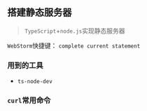 ## 搭建静态服务器
> `TypeScript`+`node.js`实现静态服务器

`WebStorm`快捷键： `complete current statement`

### 用到的工具
* `ts-node-dev`

### `curl`常用命令
